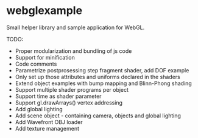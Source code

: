 # webglexample
Small helper library and sample application for WebGL.

TODO:
- Proper modularization and bundling of js code
- Support for minification
- Code comments
- Parametrize postprosessing step fragment shader, add DOF example
- Only set up those attributes and uniforms declared in the shaders
- Extend object examples with bump mapping and Blinn-Phong shading
- Support multiple shader programs per object
- Support time as shader parameter
- Support gl.drawArrays() vertex addressing
- Add global lighting
- Add scene object - containing camera, objects and global lighting
- Add Wavefront OBJ loader
- Add texture management
